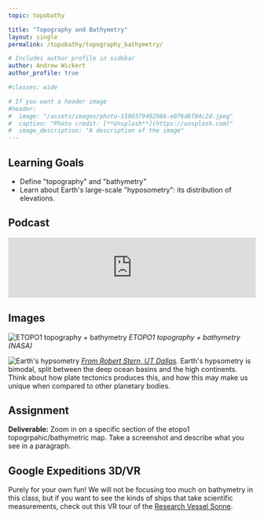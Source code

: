 ```yaml
---
topic: topobathy

title: "Topography and Bathymetry"
layout: single
permalink: /topobathy/topography_bathymetry/

# Includes author profile in sidebar
author: Andrew Wickert
author_profile: true

#classes: wide

# If you want a header image
#header:
#  image: "/assets/images/photo-1590379492966-e076d8f84c2d.jpeg"
#  caption: "Photo credit: [**Unsplash**](https://unsplash.com)"
#  image_description: "A description of the image"
---
```


## Learning Goals

* Define "topography" and "bathymetry"
* Learn about Earth's large-scale "hyposometry": its distribution of elevations.

## Podcast

<iframe title="Topography and Bathymetry" height="122" width="100%" style="border: none;" scrolling="no" data-name="pb-iframe-player" src="https://www.podbean.com/media/player/grcvm-e8e200?from=pb6admin&download=1&version=1&auto=0&share=1&download=1&rtl=0&fonts=Helvetica&skin=1&pfauth=&btn-skin=107"></iframe>

## Images

![ETOPO1 topography + bathymetry](https://www.ngdc.noaa.gov/mgg/image/color_etopo1_ice_low.jpg)
*ETOPO1 topography + bathymetry (NASA)*

![Earth's hypsometry](https://upload.wikimedia.org/wikipedia/commons/9/95/EarthHypso.png)
*[From Robert Stern, UT Dallas](https://en.wikipedia.org/wiki/Hypsometry#/media/File:EarthHypso.png).* Earth's hypsometry is bimodal, split between the deep ocean basins and the high continents. Think about how plate tectonics produces this, and how this may make us unique when compared to other planetary bodies.

## Assignment

**Deliverable:** Zoom in on a specific section of the etopo1 topogrpahic/bathymetric map. Take a screenshot and describe what you see in a paragraph.

## Google Expeditions 3D/VR

Purely for your own fun! We will not be focusing too much on bathymetry in this class, but if you want to see the kinds of ships that take scientific measurements, check out this VR tour of the
[Research Vessel Sonne](https://tour-repo.appspot.com/view_tour/Aboard_the_German_research_vessel_SONNE).
